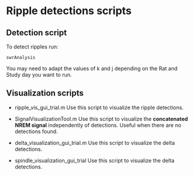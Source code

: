 # Ripple detections scripts

## Detection script
To detect ripples run:

```
swrAnalysis
```
You may need to adapt the values of k and j depending on the Rat and Study day you want to run.

## Visualization scripts
 - ripple_vis_gui_trial.m 
   Use this script to visualize the ripple detections.
   
 - SignalVisualizationTool.m 
   Use this script to visualize the __concatenated NREM signal__ independently of detections. Useful when there are no detections found. 

 - delta_visualization_gui_trial.m 
   Use this script to visualize the delta detections. 

 - spindle_visualization_gui_trial 
   Use this script to visualize the delta detections. 
